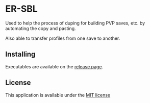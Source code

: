 # ER-SBL
Used to help the process of duping for building PVP saves, etc. by automating the copy and pasting. 

Also able to transfer profiles from one save to another.

## Installing

Executables are available on the [release page](../../releases).

## License

This application is available under the [MIT license](./LICENSE)
